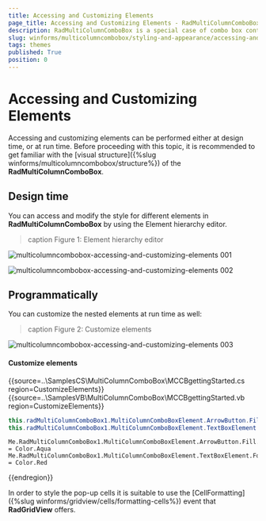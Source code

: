 ```yaml
---
title: Accessing and Customizing Elements
page_title: Accessing and Customizing Elements - RadMultiColumnComboBox
description: RadMultiColumnComboBox is a special case of combo box control with RadGridView integrated in its drop-down.
slug: winforms/multicolumncombobox/styling-and-appearance/accessing-and-customizing-elements
tags: themes
published: True
position: 0 
---
```


# Accessing and Customizing Elements
 
Accessing and customizing elements can be performed either at design time, or at run time. Before proceeding with this topic, it is recommended to get familiar with the [visual structure]({%slug winforms/multicolumncombobox/structure%}) of the **RadMultiColumnComboBox**.
      
## Design time

You can access and modify the style for different elements in **RadMultiColumnComboBox** by using the Element hierarchy editor.

>caption Figure 1: Element hierarchy editor

![multicolumncombobox-accessing-and-customizing-elements 001](images/multicolumncombobox-accessing-and-customizing-elements001.png)

![multicolumncombobox-accessing-and-customizing-elements 002](images/multicolumncombobox-accessing-and-customizing-elements002.png)

## Programmatically

You can customize the nested elements at run time as well:

>caption Figure 2: Customize elements

![multicolumncombobox-accessing-and-customizing-elements 003](images/multicolumncombobox-accessing-and-customizing-elements003.png)

#### Customize elements 

{{source=..\SamplesCS\MultiColumnComboBox\MCCBgettingStarted.cs region=CustomizeElements}} 
{{source=..\SamplesVB\MultiColumnComboBox\MCCBgettingStarted.vb region=CustomizeElements}} 

````C#
this.radMultiColumnComboBox1.MultiColumnComboBoxElement.ArrowButton.Fill.BackColor = Color.Aqua;
this.radMultiColumnComboBox1.MultiColumnComboBoxElement.TextBoxElement.ForeColor = Color.Red;

````
````VB.NET
Me.RadMultiColumnComboBox1.MultiColumnComboBoxElement.ArrowButton.Fill.BackColor = Color.Aqua
Me.RadMultiColumnComboBox1.MultiColumnComboBoxElement.TextBoxElement.ForeColor = Color.Red

````

{{endregion}} 
 
In order to style the pop-up cells it is suitable to use the [CellFormatting]({%slug winforms/gridview/cells/formatting-cells%}) event that **RadGridView** offers.

